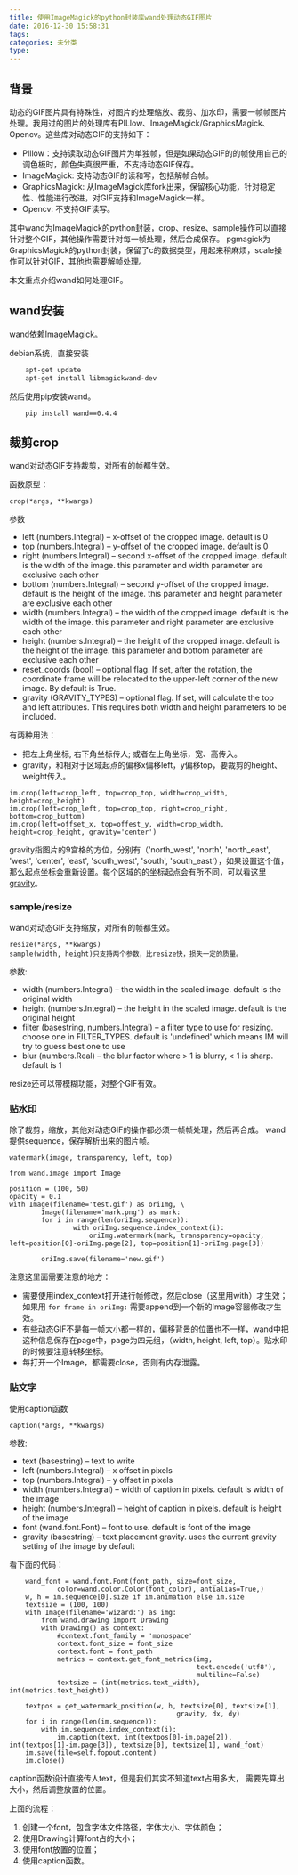 ```yaml
---
title: 使用ImageMagick的python封装库wand处理动态GIF图片
date: 2016-12-30 15:58:31
tags:
categories: 未分类
type:
---
```


## 背景

动态的GIF图片具有特殊性，对图片的处理缩放、裁剪、加水印，需要一帧帧图片处理。我用过的图片的处理库有PILlow、ImageMagick/GraphicsMagick、Opencv。这些库对动态GIF的支持如下：

* PIllow：支持读取动态GIF图片为单独帧，但是如果动态GIF的的帧使用自己的调色板时，颜色失真很严重，不支持动态GIF保存。
* ImageMagick: 支持动态GIF的读和写，包括解帧合帧。
* GraphicsMagick: 从ImageMagick库fork出来，保留核心功能，针对稳定性、性能进行改进，对GIF支持和ImageMagick一样。
* Opencv: 不支持GIF读写。

其中wand为ImageMagick的python封装，crop、resize、sample操作可以直接针对整个GIF，其他操作需要针对每一帧处理，然后合成保存。
pgmagick为GraphicsMagick的python封装，保留了c的数据类型，用起来稍麻烦，scale操作可以针对GIF，其他也需要解帧处理。

本文重点介绍wand如何处理GIF。


## wand安装

wand依赖ImageMagick。

debian系统，直接安装

``` bash
    apt-get update
    apt-get install libmagickwand-dev
```

然后使用pip安装wand。

```
    pip install wand==0.4.4
```

## 裁剪crop

wand对动态GIF支持裁剪，对所有的帧都生效。

函数原型：

``` blockquote
crop(*args, **kwargs)
```

参数

* left (numbers.Integral) – x-offset of the cropped image. default is 0
* top (numbers.Integral) – y-offset of the cropped image. default is 0
* right (numbers.Integral) – second x-offset of the cropped image. default is the width of the image. this parameter and width parameter are exclusive each other
* bottom (numbers.Integral) – second y-offset of the cropped image. default is the height of the image. this parameter and height parameter are exclusive each other
* width (numbers.Integral) – the width of the cropped image. default is the width of the image. this parameter and right parameter are exclusive each other
* height (numbers.Integral) – the height of the cropped image. default is the height of the image. this parameter and bottom parameter are exclusive each other
* reset_coords (bool) – optional flag. If set, after the rotation, the coordinate frame will be relocated to the upper-left corner of the new image. By default is True.
* gravity (GRAVITY_TYPES) – optional flag. If set, will calculate the top and left attributes. This requires both width and height parameters to be included.

有两种用法：

* 把左上角坐标, 右下角坐标传人; 或者左上角坐标，宽、高传入。
* gravity，和相对于区域起点的偏移x偏移left，y偏移top，要裁剪的height、weight传入。

```
im.crop(left=crop_left, top=crop_top, width=crop_width, height=crop_height)
im.crop(left=crop_left, top=crop_top, right=crop_right, bottom=crop_buttom)
im.crop(left=offset_x, top=offest_y, width=crop_width, height=crop_height, gravity='center')
```
gravity指图片的9宫格的方位，分别有（'north_west', 'north', 'north_east', 'west', 'center', 'east', 'south_west', 'south', 'south_east'），如果设置这个值，那么起点坐标会重新设置。每个区域的的坐标起点会有所不同，可以看这里[gravity](http://blog.csdn.net/pzw_0612/article/details/52296910)。

### sample/resize
wand对动态GIF支持缩放，对所有的帧都生效。

```
resize(*args, **kwargs)
sample(width, height)只支持两个参数，比resize快，损失一定的质量。
```

参数:

* width (numbers.Integral) – the width in the scaled image. default is the original width
* height (numbers.Integral) – the height in the scaled image. default is the original height
* filter (basestring, numbers.Integral) – a filter type to use for resizing. choose one in FILTER_TYPES. default is 'undefined' which means IM will try to guess best one to use
* blur (numbers.Real) – the blur factor where > 1 is blurry, < 1 is sharp. default is 1

resize还可以带模糊功能，对整个GIF有效。



### 贴水印
除了裁剪，缩放，其他对动态GIF的操作都必须一帧帧处理，然后再合成。
wand提供sequence，保存解析出来的图片帧。

```
watermark(image, transparency, left, top)
```

```
from wand.image import Image

position = (100, 50)
opacity = 0.1
with Image(filename='test.gif') as oriImg, \
        Image(filename='mark.png') as mark:
        for i in range(len(oriImg.sequence)):
                with oriImg.sequence.index_context(i):
                    oriImg.watermark(mark, transparency=opacity, left=position[0]-oriImg.page[2], top=position[1]-oriImg.page[3])

        oriImg.save(filename='new.gif')

```

注意这里面需要注意的地方：

* 需要使用index_context打开进行帧修改，然后close（这里用with）才生效； 如果用 `for frame in oriImg:` 需要append到一个新的Image容器修改才生效。
* 有些动态GIF不是每一帧大小都一样的，偏移背景的位置也不一样，wand中把这种信息保存在page中，page为四元组，（width, height, left, top）。贴水印的时候要注意转移坐标。
* 每打开一个Image，都需要close，否则有内存泄露。

### 贴文字

使用caption函数

```
caption(*args, **kwargs)
```



参数:

* text (basestring) – text to write
* left (numbers.Integral) – x offset in pixels
* top (numbers.Integral) – y offset in pixels
* width (numbers.Integral) – width of caption in pixels. default is width of the image
* height (numbers.Integral) – height of caption in pixels. default is height of the image
* font (wand.font.Font) – font to use. default is font of the image
* gravity (basestring) – text placement gravity. uses the current gravity setting of the image by default

看下面的代码：

```
    wand_font = wand.font.Font(font_path, size=font_size,
            color=wand.color.Color(font_color), antialias=True,)
    w, h = im.sequence[0].size if im.animation else im.size
    textsize = (100, 100)
    with Image(filename='wizard:') as img:
        from wand.drawing import Drawing
        with Drawing() as context:
            #context.font_family = 'monospace'
            context.font_size = font_size
            context.font = font_path
            metrics = context.get_font_metrics(img,
                                               text.encode('utf8'),
                                               multiline=False)
            textsize = (int(metrics.text_width), int(metrics.text_height))

    textpos = get_watermark_position(w, h, textsize[0], textsize[1],
                                          gravity, dx, dy)
    for i in range(len(im.sequence)):
        with im.sequence.index_context(i):
            im.caption(text, int(textpos[0]-im.page[2]), int(textpos[1]-im.page[3]), textsize[0], textsize[1], wand_font)
    im.save(file=self.fopout.content)
    im.close()

```

caption函数设计直接传人text，但是我们其实不知道text占用多大， 需要先算出大小，然后调整放置的位置。

上面的流程：
1. 创建一个font，包含字体文件路径，字体大小、字体颜色；
2. 使用Drawing计算font占的大小；
3. 使用font放置的位置；
4. 使用caption函数。






